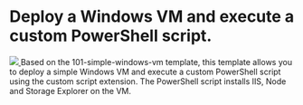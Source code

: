 # Deploy a Windows VM and execute a custom PowerShell script.

<a href="https://portal.azure.com/#create/Microsoft.Template/uri/https%3A%2F%2Fraw.githubusercontent.com%2Fsfiguemsft%2Fnetworkinglab%2Fmaster%2Fwebservers-standard%2Fazuredeploy.json" target="_blank">
    <img src="http://azuredeploy.net/deploybutton.png"/>
</a>
Based on the 101-simple-windows-vm template, this template allows you to deploy a simple Windows VM and execute a custom PowerShell script using the custom script extension. The PowerShell script installs IIS, Node and Storage Explorer on the VM. 